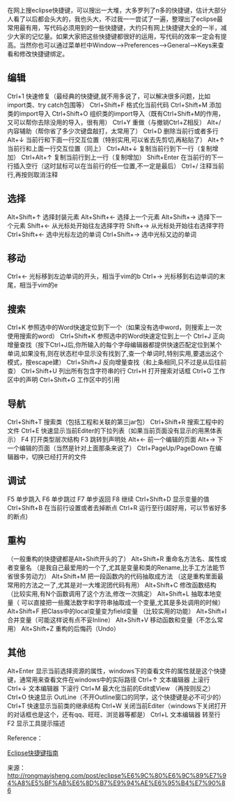 在网上搜eclipse快捷键，可以搜出一大堆，大多罗列了n多的快捷键，估计大部分人看了以后都会头大的，我也头大，不过我一一尝试了一遍，整理出了eclipse最常用最有用，写代码必须用到的一些快捷键，大约只有网上快捷键大全的一半，减少大家的记忆量。如果大家把这些快捷键都很好的运用，写代码的效率一定会有提高。当然你也可以通过菜单栏中Window–>Preferences–>General–>Keys来查看和修改快捷键绑定。

## 编辑

Ctrl+1 快速修复（最经典的快捷键,就不用多说了，可以解决很多问题，比如import类、try catch包围等）
Ctrl+Shift+F 格式化当前代码
Ctrl+Shift+M 添加类的import导入
Ctrl+Shift+O 组织类的import导入（既有Ctrl+Shift+M的作用，又可以帮你去除没用的导入，很有用）
Ctrl+Y 重做（与撤销Ctrl+Z相反）
Alt+/ 内容辅助（帮你省了多少次键盘敲打，太常用了）
Ctrl+D 删除当前行或者多行
Alt+↓ 当前行和下面一行交互位置（特别实用,可以省去先剪切,再粘贴了）
Alt+↑ 当前行和上面一行交互位置（同上）
Ctrl+Alt+↓ 复制当前行到下一行（复制增加）
Ctrl+Alt+↑ 复制当前行到上一行（复制增加）
Shift+Enter 在当前行的下一行插入空行（这时鼠标可以在当前行的任一位置,不一定是最后）
Ctrl+/ 注释当前行,再按则取消注释

## 选择

Alt+Shift+↑ 选择封装元素
Alt+Shift+← 选择上一个元素
Alt+Shift+→ 选择下一个元素
Shift+← 从光标处开始往左选择字符
Shift+→ 从光标处开始往右选择字符
Ctrl+Shift+← 选中光标左边的单词
Ctrl+Shift+→ 选中光标又边的单词

## 移动

Ctrl+← 光标移到左边单词的开头，相当于vim的b
Ctrl+→ 光标移到右边单词的末尾，相当于vim的e

## 搜索

Ctrl+K 参照选中的Word快速定位到下一个（如果没有选中word，则搜索上一次使用搜索的word）
Ctrl+Shift+K 参照选中的Word快速定位到上一个
Ctrl+J 正向增量查找（按下Ctrl+J后,你所输入的每个字母编辑器都提供快速匹配定位到某个单词,如果没有,则在状态栏中显示没有找到了,查一个单词时,特别实用,要退出这个模式，按escape建）
Ctrl+Shift+J 反向增量查找（和上条相同,只不过是从后往前查）
Ctrl+Shift+U 列出所有包含字符串的行
Ctrl+H 打开搜索对话框
Ctrl+G 工作区中的声明
Ctrl+Shift+G 工作区中的引用

## 导航

Ctrl+Shift+T 搜索类（包括工程和关联的第三jar包）
Ctrl+Shift+R 搜索工程中的文件
Ctrl+E 快速显示当前Editer的下拉列表（如果当前页面没有显示的用黑体表示）
F4 打开类型层次结构
F3 跳转到声明处
Alt+← 前一个编辑的页面
Alt+→ 下一个编辑的页面（当然是针对上面那条来说了）
Ctrl+PageUp/PageDown 在编辑器中，切换已经打开的文件

## 调试

F5 单步跳入
F6 单步跳过
F7 单步返回
F8 继续
Ctrl+Shift+D 显示变量的值
Ctrl+Shift+B 在当前行设置或者去掉断点
Ctrl+R 运行至行(超好用，可以节省好多的断点)

## 重构

（一般重构的快捷键都是Alt+Shift开头的了）
Alt+Shift+R 重命名方法名、属性或者变量名 （是我自己最爱用的一个了,尤其是变量和类的Rename,比手工方法能节省很多劳动力）
Alt+Shift+M 把一段函数内的代码抽取成方法 （这是重构里面最常用的方法之一了,尤其是对一大堆泥团代码有用）
Alt+Shift+C 修改函数结构（比较实用,有N个函数调用了这个方法,修改一次搞定）
Alt+Shift+L 抽取本地变量（ 可以直接把一些魔法数字和字符串抽取成一个变量,尤其是多处调用的时候）
Alt+Shift+F 把Class中的local变量变为field变量 （比较实用的功能）
Alt+Shift+I 合并变量（可能这样说有点不妥Inline）
Alt+Shift+V 移动函数和变量（不怎么常用）
Alt+Shift+Z 重构的后悔药（Undo）

## 其他

Alt+Enter 显示当前选择资源的属性，windows下的查看文件的属性就是这个快捷键，通常用来查看文件在windows中的实际路径
Ctrl+↑ 文本编辑器 上滚行
Ctrl+↓ 文本编辑器 下滚行
Ctrl+M 最大化当前的Edit或View （再按则反之）
Ctrl+O 快速显示 OutLine（不开Outline窗口的同学，这个快捷键是必不可少的）
Ctrl+T 快速显示当前类的继承结构
Ctrl+W 关闭当前Editer（windows下关闭打开的对话框也是这个，还有qq、旺旺、浏览器等都是）
Ctrl+L 文本编辑器 转至行
F2 显示工具提示描述

Reference：

[Eclipse快捷键指南](http://baike.baidu.com/link?url=pzMAekvQ-N4cVTOQwYy0anvAFoGjSo1K8JNXOtVLLJg69krdckoKuJ8EuouBr3id_0Bvmp7Iw-tyGwWWfl_e0a)

来源： <http://rongmayisheng.com/post/eclipse%E6%9C%80%E6%9C%89%E7%94%A8%E5%BF%AB%E6%8D%B7%E9%94%AE%E6%95%B4%E7%90%86>